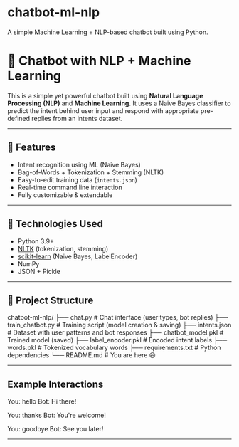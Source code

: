 # chatbot-ml-nlp
A simple Machine Learning + NLP-based chatbot built using Python.

# 🤖 Chatbot with NLP + Machine Learning

This is a simple yet powerful chatbot built using **Natural Language Processing (NLP)** and **Machine Learning**. It uses a Naive Bayes classifier to predict the intent behind user input and respond with appropriate pre-defined replies from an intents dataset.

---

## 📌 Features

- Intent recognition using ML (Naive Bayes)
- Bag-of-Words + Tokenization + Stemming (NLTK)
- Easy-to-edit training data (`intents.json`)
- Real-time command line interaction
- Fully customizable & extendable

---

## 🧠 Technologies Used

- Python 3.9+
- [NLTK](https://www.nltk.org/) (tokenization, stemming)
- [scikit-learn](https://scikit-learn.org/) (Naive Bayes, LabelEncoder)
- NumPy
- JSON + Pickle

---

## 📁 Project Structure

chatbot-ml-nlp/ ├── chat.py # Chat interface (user types, bot replies) ├── train_chatbot.py # Training script (model creation & saving) ├── intents.json # Dataset with user patterns and bot responses ├── chatbot_model.pkl # Trained model (saved) ├── label_encoder.pkl # Encoded intent labels ├── words.pkl # Tokenized vocabulary words ├── requirements.txt # Python dependencies └── README.md # You are here 😄

---

## Example Interactions

You: hello
Bot: Hi there!

You: thanks
Bot: You're welcome!

You: goodbye
Bot: See you later!

---
